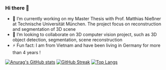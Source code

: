 ### Hi there 👋



- 🔭 I’m currently working on my Master Thesis with Prof. Matthias Nießner at Technische Universität München. The project focus on reconstruction and segmentation of 3D scene
- 👯 I’m looking to collaborate on 3D computer vision project, such as 3D object detection, segmentation, scene reconstruction
- ⚡ Fun fact: I am from Vietnam and have been living in Germany for more than 4 years !

[![Anurag's GitHub stats](https://github-readme-stats.vercel.app/api?username=TrungQuocNguyen&count_private=true&show_icons=true&theme=nightowl)](https://github.com/anuraghazra/github-readme-stats)
[![GitHub Streak](https://github-readme-streak-stats.herokuapp.com/?user=TrungQuocNguyen&theme=nightowl&date_format=M%20j%5B%2C%20Y%5D)](https://git.io/streak-stats)
[![Top Langs](https://github-readme-stats.vercel.app/api/top-langs/?username=TrungQuocNguyen&layout=compact&theme=nightowl)](https://github.com/anuraghazra/github-readme-stats)
